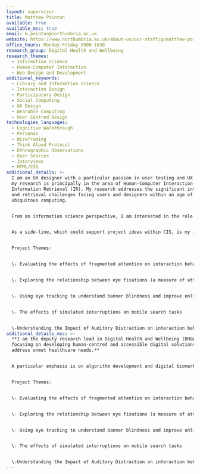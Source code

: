 ```yaml
---
layout: supervisor
title: Matthew Pointon
available: true
available_msc: true
email: m.pointon@northumbria.ac.uk
website: https://www.northumbria.ac.uk/about-us/our-staff/p/matthew-pointon/
office_hours: Monday-Friday 0900-1630
research_group: Digital Health and Wellbeing
research_themes:
  - Information Science
  - Human-Computer Interaction
  - Web Design and Development
additional_keywords:
  - Library and Information Science
  - Interaction Design
  - Participatory Design
  - Social Computing
  - UX Design
  - Wearable Computing
  - User Centred Design
technologies_languages:
  - Cognitive Walkthrough
  - Personas
  - Wireframing
  - Think Aloud Protocol
  - Ethnographic Observations
  - User Stories
  - Interviews
  - HTML/CSS
additional_details: >-
  I am an UX designer with a particular passion in user testing and UX design;
  my research is principally in the area of Human-Computer Interaction (HCI) and
  Information Retrieval (IR). My research addresses the significant interaction
  and retrieval challenges facing users and designers within an age of
  ubiquitous computing. 


  From an information science perspective, I am interested in the role that misinformation has on human behaviour and currently involved in a range of studies evaluating the impact of misinformation, disinformation and blatant fake news has on interaction behaviour and well-being online.


  As a side-line, which could support project ideas within CIS, is my interest and engagement with regional businesses partially as they test and evaluate digital products. These ongoing collaborations could support project ideas with potential tangible outputs for students as they create portfolio of digital products and evidence to support future.


  Project Themes:


  \- Evaluating the effects of fragmented attention on interaction behaviour within a mobile context i.e. web search tasks. 


  \-﻿ Exploring the relationship between eye fixations (a measure of attention) and duration (a measure of concentration) on a range of online articles and levels of information discernment (a sub-process of information literacy characterising how participants make judgements about information).


  \-﻿ Using eye tracking to understand banner blindness and improve online environments


  \-﻿ The effects of simulated interruptions on mobile search tasks


  \-Understanding the Impact of Auditory Distraction on interaction behaviour i.e., Web Search Tasks
additional_details_msc: >-
  **I am the deputy research lead in Digital Health and Wellbeing (DH&W)
  focusing on developing human-centred and accessible digital solutions to
  address unmet healthcare needs.**


  A particular emphasis is on algorithm development and digital biomarkers using wearable technologies and mobile computing to understand mechanistic (e.g., cognitive) as well as lifestyle factors in ageing (Godfrey, Alshabrawy, Rooksby, Pointon). Recognising the societal importance of this human centric approach, staff (Akhtar, Warner, Anwar, Sice, Elvin) research digital health challenges pertaining to vulnerable groups and information retrieval for decision support systems. We also research digital medicine-based topics in e.g., cancer-focused bioinformatics & functional genomics (Kurt, Woo).


  Project Themes:


  \- Evaluating the effects of fragmented attention on interaction behaviour within a mobile context i.e. web search tasks. 


  \-﻿ Exploring the relationship between eye fixations (a measure of attention) and duration (a measure of concentration) on a range of online articles and levels of information discernment (a sub-process of information literacy characterising how participants make judgements about information).


  \-﻿ Using eye tracking to understand banner blindness and improve online environments


  \-﻿ The effects of simulated interruptions on mobile search tasks


  \-Understanding the Impact of Auditory Distraction on interaction behaviour i.e., Web Search Tasks
---
```

